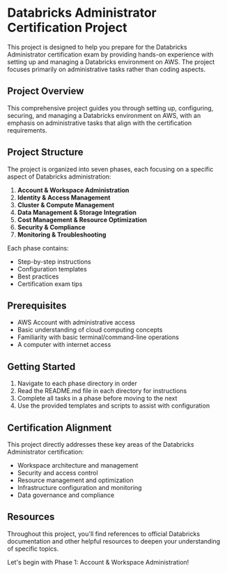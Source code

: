 # Databricks Administrator Certification Project

This project is designed to help you prepare for the Databricks Administrator certification exam by providing hands-on experience with setting up and managing a Databricks environment on AWS. The project focuses primarily on administrative tasks rather than coding aspects.

## Project Overview

This comprehensive project guides you through setting up, configuring, securing, and managing a Databricks environment on AWS, with an emphasis on administrative tasks that align with the certification requirements.

## Project Structure

The project is organized into seven phases, each focusing on a specific aspect of Databricks administration:

1. **Account & Workspace Administration**
2. **Identity & Access Management**
3. **Cluster & Compute Management**
4. **Data Management & Storage Integration**
5. **Cost Management & Resource Optimization**
6. **Security & Compliance**
7. **Monitoring & Troubleshooting**

Each phase contains:
- Step-by-step instructions
- Configuration templates
- Best practices
- Certification exam tips

## Prerequisites

- AWS Account with administrative access
- Basic understanding of cloud computing concepts
- Familiarity with basic terminal/command-line operations
- A computer with internet access

## Getting Started

1. Navigate to each phase directory in order
2. Read the README.md file in each directory for instructions
3. Complete all tasks in a phase before moving to the next
4. Use the provided templates and scripts to assist with configuration

## Certification Alignment

This project directly addresses these key areas of the Databricks Administrator certification:
- Workspace architecture and management
- Security and access control
- Resource management and optimization
- Infrastructure configuration and monitoring
- Data governance and compliance

## Resources

Throughout this project, you'll find references to official Databricks documentation and other helpful resources to deepen your understanding of specific topics.

Let's begin with Phase 1: Account & Workspace Administration!
